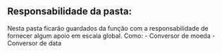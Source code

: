 <h2>Responsabilidade da pasta:</h2>
Nesta pasta ficarão guardados da função com a responsabilidade de fornecer algum apoio em escala global. Como:
- Conversor de moeda
- Conversor de data
